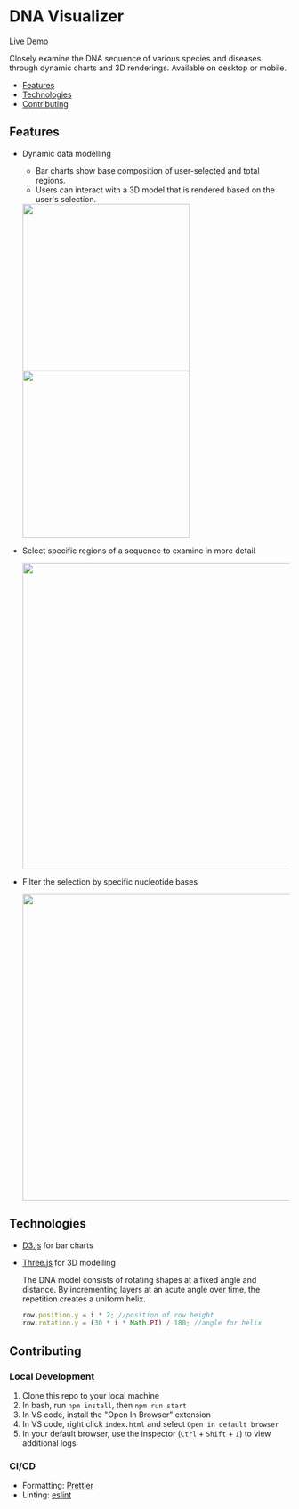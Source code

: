 # DNA Visualizer

<!-- <img  align="right" max-width="auto" max-height="400px" src="dist/gifs/dna_mobile_strand3.gif"> -->

[Live Demo](https://esantos2.github.io/dna_visualizer/)

Closely examine the DNA sequence of various species and diseases through dynamic charts and 3D renderings. Available on desktop or mobile.

-   [Features](#features)
-   [Technologies](#technologies)
-   [Contributing](#contributing)

## Features

-   Dynamic data modelling

    -   Bar charts show base composition of user-selected and total regions.
    -   Users can interact with a 3D model that is rendered based on the user's selection.

      <img width="300px" height="auto" src="dist/gifs/charts1.gif">
      <img width="300px" height="auto" src="dist/gifs/strand2.gif">

-   Select specific regions of a sequence to examine in more detail

      <img width="550px" height="auto" src="dist/gifs/selected_seq4.gif">

-   Filter the selection by specific nucleotide bases

      <img width="550px" height="auto" src="dist/gifs/filter3.gif">

## Technologies

-   [D3.js](https://d3js.org/) for bar charts
-   [Three.js](https://threejs.org/) for 3D modelling

    The DNA model consists of rotating shapes at a fixed angle and distance.
    By incrementing layers at an acute angle over time, the repetition creates a uniform helix.

    ```javascript
    row.position.y = i * 2; //position of row height
    row.rotation.y = (30 * i * Math.PI) / 180; //angle for helix
    ```

## Contributing

### Local Development

1. Clone this repo to your local machine
1. In bash, run `npm install`, then `npm run start`
1. In VS code, install the "Open In Browser" extension
1. In VS code, right click `index.html` and select `Open in default browser`
1. In your default browser, use the inspector (`Ctrl` + `Shift` + `I`) to view additional logs

### CI/CD

-   Formatting: [Prettier](https://prettier.io/)
-   Linting: [eslint](https://eslint.org/)
